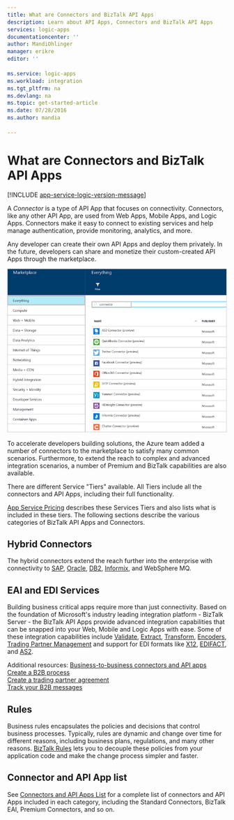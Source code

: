 ```yaml
---
title: What are Connectors and BizTalk API Apps
description: Learn about API Apps, Connectors and BizTalk API Apps
services: logic-apps
documentationcenter: ''
author: MandiOhlinger
manager: erikre
editor: ''

ms.service: logic-apps
ms.workload: integration
ms.tgt_pltfrm: na
ms.devlang: na
ms.topic: get-started-article
ms.date: 07/28/2016
ms.author: mandia

---
```

# What are Connectors and BizTalk API Apps
[!INCLUDE [app-service-logic-version-message](../../includes/app-service-logic-version-message.md)]

A *Connector* is a type of API App that focuses on connectivity. Connectors, like any other API App, are used from Web Apps, Mobile Apps, and Logic Apps. Connectors make it easy to connect to existing services and help manage authentication, provide monitoring, analytics, and more.

Any developer can create their own API Apps and deploy them privately. In the future, developers can share and monetize their custom-created API Apps through the marketplace. 

![API Apps Marketplace](./media/app-service-logic-what-are-biztalk-api-apps/Marketplace.png)

To accelerate developers building solutions, the Azure team added a number of connectors to the marketplace to satisfy many common scenarios. Furthermore, to extend the reach to complex and advanced integration scenarios, a number of Premium and BizTalk capabilities are also available.

There are different Service "Tiers" available. All Tiers include all the connectors and API Apps, including their full functionality.  

[App Service Pricing](https://azure.microsoft.com/pricing/details/app-service/) describes these Services Tiers and also lists what is included in these tiers. The following sections describe the various categories of BizTalk API Apps and Connectors.

## Hybrid Connectors
The hybrid connectors extend the reach further into the enterprise with connectivity to [SAP](app-service-logic-connector-sap.md), [Oracle](app-service-logic-connector-oracle.md), [DB2](app-service-logic-connector-db2.md), [Informix](app-service-logic-connector-informix.md), and WebSphere MQ. 

## EAI and EDI Services
Building business critical apps require more than just connectivity. Based on the foundation of Microsoft's industry leading integration platform - BizTalk Server - the BizTalk API Apps provide advanced integration capabilities that can be snapped into your Web, Mobile and Logic Apps with ease. Some of these integration capabilities include [Validate](app-service-logic-xml-validator.md), [Extract](app-service-logic-xpath-extract.md), [Transform](app-service-logic-transform-xml-documents.md), [Encoders](app-service-logic-connector-jsonencoder.md), [Trading Partner Management](app-service-logic-connector-tpm.md) and support for EDI formats like [X12](app-service-logic-connector-x12.md), [EDIFACT](app-service-logic-connector-edifact.md), and [AS2](app-service-logic-connector-as2.md).

Additional resources:
[Business-to-business connectors and API apps](app-service-logic-b2b-connectors.md)  
[Create a B2B process](app-service-logic-create-a-b2b-process.md)  
[Create a trading partner agreement](app-service-logic-create-a-trading-partner-agreement.md)  
[Track your B2B messages](app-service-logic-track-b2b-messages.md)  

## Rules
Business rules encapsulates the policies and decisions that control business processes. Typically, rules are dynamic and change over time for different reasons, including business plans, regulations, and many other reasons. [BizTalk Rules](app-service-logic-use-biztalk-rules.md) lets you to decouple these policies from your application code and make the change process simpler and faster.

## Connector and API App list
See [Connectors and API Apps List](app-service-logic-connectors-list.md) for a complete list of connectors and API Apps included in each category, including the Standard Connectors, BizTalk EAI, Premium Connectors, and so on.

